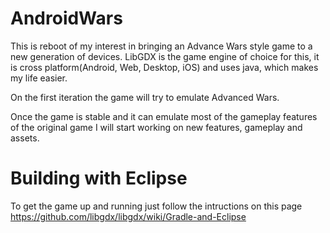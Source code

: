 AndroidWars
===========

This is reboot of my interest in bringing an Advance Wars style game to a new generation of devices. LibGDX is the game engine of choice for this, it is cross platform(Android, Web, Desktop, iOS) and uses java, which makes my life easier. 

On the first iteration the game will try to emulate Advanced Wars.

Once the game is stable and it can emulate most of the gameplay features of the original game I will start working on new features, gameplay and assets.

Building with Eclipse
=====================
To get the game up and running just follow the intructions on this page https://github.com/libgdx/libgdx/wiki/Gradle-and-Eclipse
